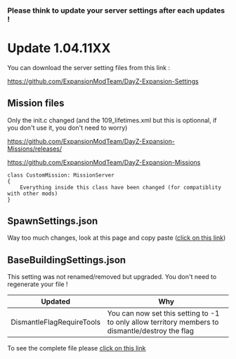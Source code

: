 ### Please think to update your server settings after each updates !

# Update 1.04.11XX

You can download the server setting files from this link : 

https://github.com/ExpansionModTeam/DayZ-Expansion-Settings

## Mission files

Only the init.c changed (and the 109_lifetimes.xml but this is optionnal, if you don't use it, you don't need to worry)

https://github.com/ExpansionModTeam/DayZ-Expansion-Missions/releases/

https://github.com/ExpansionModTeam/DayZ-Expansion-Missions

	class CustomMission: MissionServer
	{	
		Everything inside this class have been changed (for compatiblity with other mods)
	}

## SpawnSettings.json

Way too much changes, look at this page and copy paste ([click on this link](https://github.com/salutesh/DayZ-Expansion-Scripts/wiki/%5BServer-Hosting%5D-SpawnSettings#raw-file))

## BaseBuildingSettings.json

This setting was not renamed/removed but upgraded. You don't need to regenerate your file !

| Updated | Why |
|---|---|
| DismantleFlagRequireTools | You can now set this setting to -1 to only allow territory members to dismantle/destroy the flag |

To see the complete file please [click on this link](https://github.com/salutesh/DayZ-Expansion-Scripts/wiki/%5BServer-Hosting%5D-BaseBuildingSettings#raw-file)